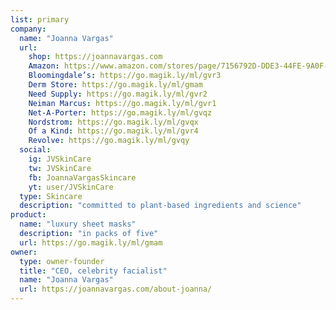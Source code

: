 ```yaml
---
list: primary
company:
  name: "Joanna Vargas"
  url:
    shop: https://joannavargas.com
    Amazon: https://www.amazon.com/stores/page/7156792D-DDE3-44FE-9A0F-A9239E11DB55?store_ref=HSA_AC388HBUPFI5DUV&pf_rd_m=ATVPDKIKX0DER&pf_rd_p=3ff6092e-8451-438b-8278-7e94064b4d42&pf_rd_s=desktop-sx-top-slot&pf_rd_t=301&pf_rd_i=joanna+vargas+skin+care&hsa_cr_id=6935511260901&lp_slot=auto-sparkle-hsa-tetris&lp_asins=B01EMCKLW8,B01E8337PO,B01EQOZQOA&lp_mat_key=joanna%20vargas&lp_query=joanna%20vargas%20skin%20care&sb-ci-n=shopNow
    Bloomingdale’s: https://go.magik.ly/ml/gvr3
    Derm Store: https://go.magik.ly/ml/gmam
    Need Supply: https://go.magik.ly/ml/gvr2
    Neiman Marcus: https://go.magik.ly/ml/gvr1
    Net-A-Porter: https://go.magik.ly/ml/gvqz
    Nordstrom: https://go.magik.ly/ml/gvqx
    Of a Kind: https://go.magik.ly/ml/gvr4
    Revolve: https://go.magik.ly/ml/gvqy
  social:
    ig: JVSkinCare
    tw: JVSkinCare
    fb: JoannaVargasSkincare
    yt: user/JVSkinCare
  type: Skincare
  description: "committed to plant-based ingredients and science"
product:
  name: "luxury sheet masks"
  description: "in packs of five"
  url: https://go.magik.ly/ml/gmam
owner:
  type: owner-founder
  title: "CEO, celebrity facialist"
  name: "Joanna Vargas"
  url: https://joannavargas.com/about-joanna/
---
```

